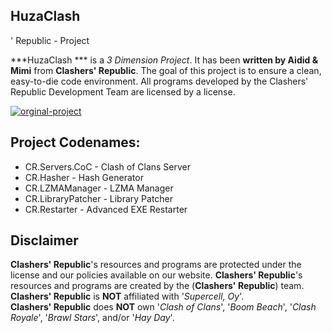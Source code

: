 ## HuzaClash
' Republic - Project

***HuzaClash
*** is a _3 Dimension Project_.
It has been **written by Aidid & Mimi** from **Clashers' Republic**. 
The goal of this project is to ensure a clean, easy-to-die code environment.
All programs developed by the Clashers' Republic Development Team are licensed by a license.

[![orginal-project](https://img.shields.io/badge/orginal-project-brightgreen.svg?style=flat)](https://github.com/ClashersRepublic/Cerberus-V3)

## Project Codenames:
* CR.Servers.CoC - Clash of Clans Server
* CR.Hasher - Hash Generator
* CR.LZMAManager - LZMA Manager
* CR.LibraryPatcher - Library Patcher
* CR.Restarter - Advanced EXE Restarter

## Disclaimer
**Clashers' Republic**'s resources and programs are protected under the license and our policies available on our website.
**Clashers' Republic**'s resources and programs are created by the (**Clashers' Republic**) team.  
**Clashers' Republic** is **NOT** affiliated with '_Supercell, Oy_'.  
**Clashers' Republic** does **NOT** own '_Clash of Clans_', '_Boom Beach_', '_Clash Royale_', '_Brawl Stars_', and/or '_Hay Day_'.
